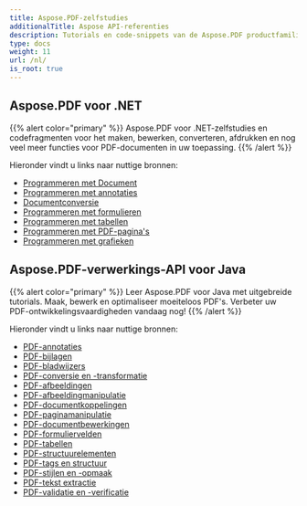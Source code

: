 ```yaml
---
title: Aspose.PDF-zelfstudies
additionalTitle: Aspose API-referenties
description: Tutorials en code-snippets van de Aspose.PDF productfamilie. Het bevat basis- en geavanceerde tutorials over het gebruik van Aspose.PDF.
type: docs
weight: 11
url: /nl/
is_root: true
---
```


## Aspose.PDF voor .NET
{{% alert color="primary" %}}
Aspose.PDF voor .NET-zelfstudies en codefragmenten voor het maken, bewerken, converteren, afdrukken en nog veel meer functies voor PDF-documenten in uw toepassing. 
{{% /alert %}}

Hieronder vindt u links naar nuttige bronnen:
- [Programmeren met Document](./net/programming-with-document/)
- [Programmeren met annotaties](./net/annotations/)  
- [Documentconversie](./net/document-conversion/)
- [Programmeren met formulieren](./net/programming-with-forms/)
- [Programmeren met tabellen](./net/programming-with-tables/) 
- [Programmeren met PDF-pagina's](./net/programming-with-pdf-pages/)
- [Programmeren met grafieken](./net/programming-with-graphs/)
 
## Aspose.PDF-verwerkings-API voor Java
{{% alert color="primary" %}}
Leer Aspose.PDF voor Java met uitgebreide tutorials. Maak, bewerk en optimaliseer moeiteloos PDF's. Verbeter uw PDF-ontwikkelingsvaardigheden vandaag nog!
{{% /alert %}}

Hieronder vindt u links naar nuttige bronnen:
- [PDF-annotaties](./java/pdf-annotations/)
- [PDF-bijlagen](./java/pdf-attachments/)
- [PDF-bladwijzers](./java/pdf-bookmarks/)
- [PDF-conversie en -transformatie](./java/pdf-conversion-transformation/)
- [PDF-afbeeldingen](./java/pdf-images/)
- [PDF-afbeeldingmanipulatie](./java/pdf-image-manipulation/)
- [PDF-documentkoppelingen](./java/pdf-document-links/)
- [PDF-paginamanipulatie](./java/pdf-page-manipulation/)
- [PDF-documentbewerkingen](./java/pdf-document-operations/)
- [PDF-formuliervelden](./java/pdf-form-fields/)
- [PDF-tabellen](./java/pdf-tables/)
- [PDF-structuurelementen](./java/pdf-structure-elements/)
- [PDF-tags en structuur](./java/pdf-tags-and-structure/)
- [PDF-stijlen en -opmaak](./java/pdf-styles-and-formatting/)
- [PDF-tekst extractie](./java/pdf-text-extraction/)
- [PDF-validatie en -verificatie](./java/pdf-validation-and-verification/)

